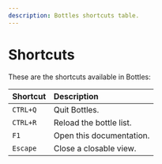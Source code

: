 ```yaml
---
description: Bottles shortcuts table.
---
```


# Shortcuts

These are the shortcuts available in Bottles:

| Shortcut | Description |
| :--- | :--- |
| `CTRL+Q` | Quit Bottles. |
| `CTRL+R` | Reload the bottle list. |
| `F1` | Open this documentation. |
| `Escape` | Close a closable view. |

